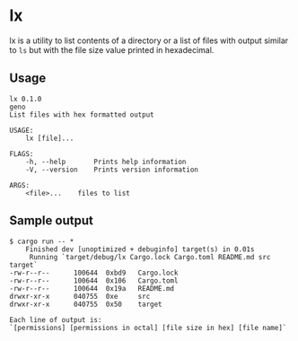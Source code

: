 # lx

lx is a utility to list contents of a directory or a list of files with output similar to `ls` but with the file size value printed in hexadecimal.

## Usage
```
lx 0.1.0
geno
List files with hex formatted output

USAGE:
    lx [file]...

FLAGS:
    -h, --help       Prints help information
    -V, --version    Prints version information

ARGS:
    <file>...    files to list
```

## Sample output
```
$ cargo run -- *
    Finished dev [unoptimized + debuginfo] target(s) in 0.01s
     Running `target/debug/lx Cargo.lock Cargo.toml README.md src target`
-rw-r--r--      100644  0xbd9   Cargo.lock
-rw-r--r--      100644  0x106   Cargo.toml
-rw-r--r--      100644  0x19a   README.md
drwxr-xr-x      040755  0xe     src
drwxr-xr-x      040755  0x50    target
```

```
Each line of output is:
`[permissions] [permissions in octal] [file size in hex] [file name]`
